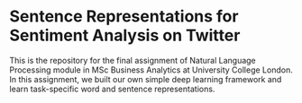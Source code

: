 # Sentence Representations for Sentiment Analysis on Twitter

This is the repository for the final assignment of Natural Language Processing module in MSc Business Analytics at University College London. In this assignment, we built our own simple deep learning framework and learn task-specific word and sentence representations.
